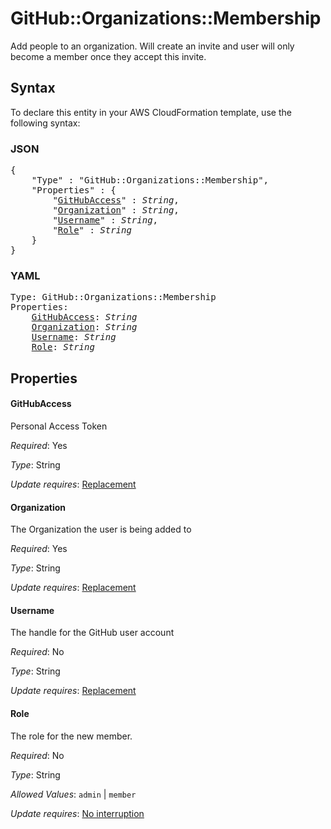 # GitHub::Organizations::Membership

Add people to an organization. Will create an invite and user will only become a member once they accept this invite.

## Syntax

To declare this entity in your AWS CloudFormation template, use the following syntax:

### JSON

<pre>
{
    "Type" : "GitHub::Organizations::Membership",
    "Properties" : {
        "<a href="#githubaccess" title="GitHubAccess">GitHubAccess</a>" : <i>String</i>,
        "<a href="#organization" title="Organization">Organization</a>" : <i>String</i>,
        "<a href="#username" title="Username">Username</a>" : <i>String</i>,
        "<a href="#role" title="Role">Role</a>" : <i>String</i>
    }
}
</pre>

### YAML

<pre>
Type: GitHub::Organizations::Membership
Properties:
    <a href="#githubaccess" title="GitHubAccess">GitHubAccess</a>: <i>String</i>
    <a href="#organization" title="Organization">Organization</a>: <i>String</i>
    <a href="#username" title="Username">Username</a>: <i>String</i>
    <a href="#role" title="Role">Role</a>: <i>String</i>
</pre>

## Properties

#### GitHubAccess

Personal Access Token

_Required_: Yes

_Type_: String

_Update requires_: [Replacement](https://docs.aws.amazon.com/AWSCloudFormation/latest/UserGuide/using-cfn-updating-stacks-update-behaviors.html#update-replacement)

#### Organization

The Organization the user is being added to

_Required_: Yes

_Type_: String

_Update requires_: [Replacement](https://docs.aws.amazon.com/AWSCloudFormation/latest/UserGuide/using-cfn-updating-stacks-update-behaviors.html#update-replacement)

#### Username

The handle for the GitHub user account

_Required_: No

_Type_: String

_Update requires_: [Replacement](https://docs.aws.amazon.com/AWSCloudFormation/latest/UserGuide/using-cfn-updating-stacks-update-behaviors.html#update-replacement)

#### Role

The role for the new member.

_Required_: No

_Type_: String

_Allowed Values_: <code>admin</code> | <code>member</code>

_Update requires_: [No interruption](https://docs.aws.amazon.com/AWSCloudFormation/latest/UserGuide/using-cfn-updating-stacks-update-behaviors.html#update-no-interrupt)

